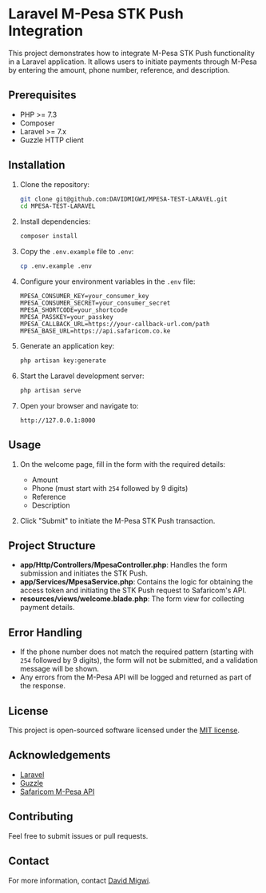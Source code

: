 # Laravel M-Pesa STK Push Integration

This project demonstrates how to integrate M-Pesa STK Push functionality in a Laravel application. It allows users to initiate payments through M-Pesa by entering the amount, phone number, reference, and description.

## Prerequisites

- PHP >= 7.3
- Composer
- Laravel >= 7.x
- Guzzle HTTP client

## Installation

1. Clone the repository:

    ```bash
    git clone git@github.com:DAVIDMIGWI/MPESA-TEST-LARAVEL.git
    cd MPESA-TEST-LARAVEL
    ```

2. Install dependencies:

    ```bash
    composer install
    ```

3. Copy the `.env.example` file to `.env`:

    ```bash
    cp .env.example .env
    ```

4. Configure your environment variables in the `.env` file:

    ```env
    MPESA_CONSUMER_KEY=your_consumer_key
    MPESA_CONSUMER_SECRET=your_consumer_secret
    MPESA_SHORTCODE=your_shortcode
    MPESA_PASSKEY=your_passkey
    MPESA_CALLBACK_URL=https://your-callback-url.com/path
    MPESA_BASE_URL=https://api.safaricom.co.ke
    ```

5. Generate an application key:

    ```bash
    php artisan key:generate
    ```

6. Start the Laravel development server:

    ```bash
    php artisan serve
    ```

7. Open your browser and navigate to:

    ```
    http://127.0.0.1:8000
    ```

## Usage

1. On the welcome page, fill in the form with the required details:
    - Amount
    - Phone (must start with `254` followed by 9 digits)
    - Reference
    - Description

2. Click "Submit" to initiate the M-Pesa STK Push transaction.

## Project Structure

- **app/Http/Controllers/MpesaController.php**: Handles the form submission and initiates the STK Push.
- **app/Services/MpesaService.php**: Contains the logic for obtaining the access token and initiating the STK Push request to Safaricom's API.
- **resources/views/welcome.blade.php**: The form view for collecting payment details.

## Error Handling

- If the phone number does not match the required pattern (starting with `254` followed by 9 digits), the form will not be submitted, and a validation message will be shown.
- Any errors from the M-Pesa API will be logged and returned as part of the response.

## License

This project is open-sourced software licensed under the [MIT license](https://opensource.org/licenses/MIT).

## Acknowledgements

- [Laravel](https://laravel.com/)
- [Guzzle](https://github.com/guzzle/guzzle)
- [Safaricom M-Pesa API](https://developer.safaricom.co.ke/docs)

## Contributing

Feel free to submit issues or pull requests.

## Contact

For more information, contact [David Migwi](mailto:MIGWI81@GMAIL.COM).
